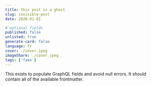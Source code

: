 ```yaml
---
title: this post is a ghost
slug: invisible-post
date: 2020-01-01

# optional fields
published: false
unlisted: true
generate-card: false
language: fr
cover: ./cover.jpeg
imageShare: ./cover.jpeg
tags: ['fake']
---
```


This exists to populate GraphQL fields and avoid null errors. It should contain
all of the available frontmatter.